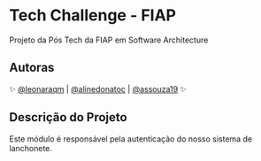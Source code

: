 # Tech Challenge - FIAP
Projeto da Pós Tech da FIAP em Software Architecture


## Autoras

✨ [@leonaraqm](https://github.com/leonara) | [@alinedonatoc](https://github.com/alinedonatoc) | [@assouza19](https://github.com/assouza19) ✨

## Descrição do Projeto
Este módulo é responsável pela autenticação do nosso sistema de lanchonete.
